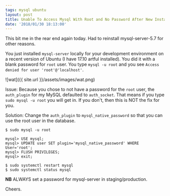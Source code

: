 ```yaml
---
tags: mysql ubuntu
layout: post
title: Unable To Access Mysql With Root and No Password After New Install On Ubuntu
date: '2018/01/30 18:13:00'
---
```


This bit me in the rear end again today.  Had to reinstall mysql-server-5.7 for other reasons.

You just installed `mysql-server` locally for your development environment on a recent version of Ubuntu (I have 17.10 artful installed).  You did it with a blank password for `root` user.  You type `mysql -u root` and you see `Access denied for user 'root'@'localhost'`.

![wat]({{ site.url }}/assets/images/wat.png)

Issue:
Because you chose to not have a password for the `root` user, the `auth_plugin` for my MySQL defaulted to `auth_socket`.  That means if you type `sudo mysql -u root` you will get in.  If you don't, then this is NOT the fix for you.


Solution:
Change the `auth_plugin` to `mysql_native_password` so that you can use the root user in the database.

```
$ sudo mysql -u root

mysql> USE mysql;
mysql> UPDATE user SET plugin='mysql_native_password' WHERE User='root';
mysql> FLUSH PRIVILEGES;
mysql> exit;

$ sudo systemctl restart mysql
$ sudo systemctl status mysql
```

**NB**
ALWAYS set a password for mysql-server in staging/production.


Cheers.
